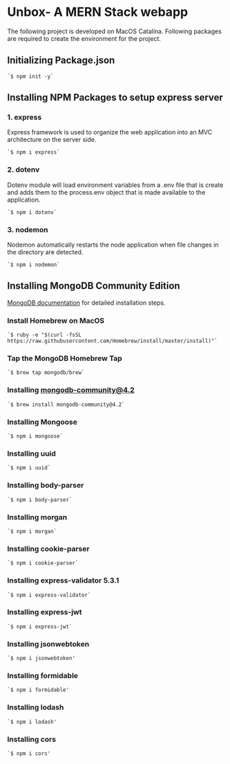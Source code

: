 # Unbox- A MERN Stack webapp

The following project is developed on MacOS Catalina.
Following packages are required to create the environment for the project.

## Initializing Package.json

	`$ npm init -y`


## Installing NPM Packages to setup express server

### 1. express

Express framework is used to organize the web application into an MVC architecture on the server side.

	`$ npm i express`

### 2. dotenv
Dotenv module will load environment variables from a .env file that is create and adds them to the process.env object that is made available to the application.

	`$ npm i dotenv`

### 3. nodemon
Nodemon automatically restarts the node application when file changes in the directory are detected.

	`$ npm i nodemon`

## Installing MongoDB Community Edition

[MongoDB documentation](https://docs.mongodb.com/manual/administration/install-community/) for detailed installation steps.

### Install Homebrew on MacOS

	`$ ruby -e "$(curl -fsSL https://raw.githubusercontent.com/Homebrew/install/master/install)"`

### Tap the MongoDB Homebrew Tap

	`$ brew tap mongodb/brew`

### Installing mongodb-community@4.2

	`$ brew install mongodb-community@4.2`

### Installing Mongoose

	`$ npm i mongoose`


### Installing uuid

	`$ npm i uuid`

### Installing body-parser

	`$ npm i body-parser`

### Installing morgan

	`$ npm i morgan`

### Installing cookie-parser

	`$ npm i cookie-parser`

### Installing express-validator 5.3.1

	`$ npm i express-validator`

### Installing express-jwt

	`$ npm i express-jwt`

### Installing jsonwebtoken

	`$ npm i jsonwebtoken'

### Installing formidable

	`$ npm i formidable'

### Installing lodash

	`$ npm i lodash'

### Installing cors

	`$ npm i cors'
